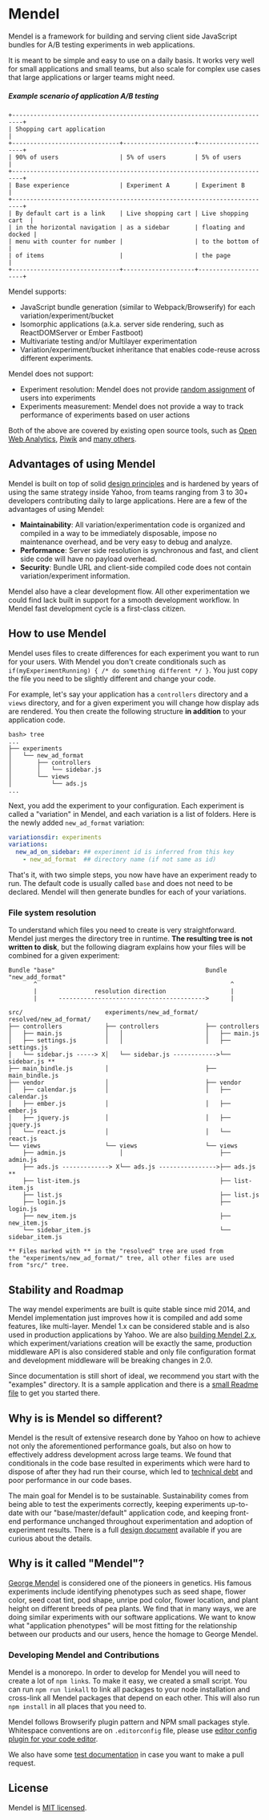 # Mendel

Mendel is a framework for building and serving client side JavaScript bundles for A/B testing experiments in web applications.

It is meant to be simple and easy to use on a daily basis. It works very well for small applications and small teams, but also scale for complex use cases that large applications or larger teams might need.

##### Example scenario of application A/B testing

```
+-------------------------------------------------------------------------+
| Shopping cart application                                               |
+------------------------------+--------------------+---------------------+
| 90% of users                 | 5% of users        | 5% of users         |
+-------------------------------------------------------------------------+
| Base experience              | Experiment A       | Experiment B        |
+-------------------------------------------------------------------------+
| By default cart is a link    | Live shopping cart | Live shopping cart  |
| in the horizontal navigation | as a sidebar       | floating and docked |
| menu with counter for number |                    | to the bottom of    |
| of items                     |                    | the page            |
+------------------------------+--------------------+---------------------+
```

Mendel supports:

* JavaScript bundle generation (similar to Webpack/Browserify) for each variation/experiment/bucket
* Isomorphic applications (a.k.a. server side rendering, such as ReactDOMServer or Ember Fastboot)
* Multivariate testing and/or Multilayer experimentation
* Variation/experiment/bucket inheritance that enables code-reuse across different experiments.

Mendel does not support:

* Experiment resolution: Mendel does not provide [random assignment](https://en.wikipedia.org/wiki/Random_assignment) of users into experiments
* Experiments measurement: Mendel does not provide a way to track performance of experiments based on user actions

Both of the above are covered by existing open source tools, such as [Open Web Analytics](http://www.openwebanalytics.com), [Piwik](https://piwik.org) and [many others](https://www.google.com/#q=open+source+web+analytics).

## Advantages of using Mendel

Mendel is built on top of solid [design principles](docs/Design.mdown) and is hardened by years of using the same strategy inside Yahoo, from teams ranging from 3 to 30+ developers contributing daily to large applications. Here are a few of the advantages of using Mendel:

  * **Maintainability**: All variation/experimentation code is organized and compiled in a way to be immediately disposable, impose no maintenance overhead, and be very easy to debug and analyze.
  * **Performance**: Server side resolution is synchronous and fast, and client side code will have no payload overhead.
  * **Security**: Bundle URL and client-side compiled code does not contain variation/experiment information.

Mendel also have a clear development flow. All other experimentation we could find lack built in support for a smooth development workflow. In Mendel fast development cycle is a first-class citizen.

## How to use Mendel

Mendel uses files to create differences for each experiment you want to run for your users. With Mendel you don't create conditionals such as `if(myExperimentRunning) { /* do something different */ }`. You just copy the file you need to be slightly different and change your code.

For example, let's say your application has a `controllers` directory and a `views` directory, and for a given experiment you will change how display ads are rendered. You then create the following structure **in addition** to your application code.


```
bash> tree
...
├── experiments
│   └── new_ad_format
│       ├── controllers
│       │   └── sidebar.js
│       └── views
│           └── ads.js
...
```

Next, you add the experiment to your configuration. Each experiment is called a "variation" in Mendel, and each variation is a list of folders. Here is the newly added `new_ad_format` variation:

```yaml
variationsdir: experiments
variations:
  new_ad_on_sidebar: ## experiment id is inferred from this key
    - new_ad_format  ## directory name (if not same as id)
```

That's it, with two simple steps, you now have have an experiment ready to run. The default code is usually called `base` and does not need to be declared. Mendel will then generate bundles for each of your variations.

### File system resolution

To understand which files you need to create is very straightforward. Mendel just merges the directory tree in runtime. **The resulting tree is not written to disk**, but the following diagram explains how your files will be combined for a given experiment:

```
Bundle "base"                                          Bundle "new_add_format"
       ^                                                      ^
       |                resolution direction                  |
       |      ----------------------------------------->      |

src/                       experiments/new_ad_format/  resolved/new_ad_format/
├── controllers            ├── controllers             ├── controllers
│   ├── main.js            │   │                       │   ├── main.js
│   ├── settings.js        │   │                       │   ├── settings.js
│   └── sidebar.js -----> X│   └── sidebar.js ------------>└── sidebar.js **
├── main_bindle.js         │                           ├── main_bindle.js
├── vendor                 │                           ├── vendor
│   ├── calendar.js        │                           │   ├── calendar.js
│   ├── ember.js           │                           │   ├── ember.js
│   ├── jquery.js          │                           │   ├── jquery.js
│   └── react.js           │                           │   └── react.js
└── views                  └── views                   └── views
    ├── admin.js               │                           ├── admin.js
    ├── ads.js -------------> X└── ads.js ---------------->├── ads.js **
    ├── list-item.js                                       ├── list-item.js
    ├── list.js                                            ├── list.js
    ├── login.js                                           ├── login.js
    ├── new_item.js                                        ├── new_item.js
    └── sidebar_item.js                                    └── sidebar_item.js

** Files marked with ** in the "resolved" tree are used from
the "experiments/new_ad_format/" tree, all other files are used
from "src/" tree.

```

## Stability and Roadmap

The way mendel experiments are built is quite stable since mid 2014, and Mendel implementation just improves how it is compiled and add some features, like multi-layer. Mendel 1.x can be considered stable and is also used in production applications by Yahoo. We are also [building Mendel 2.x](docs/Roadmap.mdown), which experiment/variations creation will be exactly the same, production middleware API is also considered stable and only file configuration format and development middleware will be breaking changes in 2.0.


Since documentation is still short of ideal, we recommend you start with the "examples" directory. It is a sample application and there is a [small Readme file](examples/Readme.mdown) to get you started there.

## Why is is Mendel so different?

Mendel is the result of extensive research done by Yahoo on how to achieve not only the aforementioned performance goals, but also on how to effectively address development across large teams. We found that conditionals in the code base resulted in experiments which were hard to dispose of after they had run their course, which led to [technical debt](https://en.wikipedia.org/wiki/Technical_debt) and poor performance in our code bases.

The main goal for Mendel is to be sustainable. Sustainability comes from being able to test the experiments correctly, keeping experiments up-to-date with our "base/master/default" application code, and keeping front-end performance unchanged throughout experimentation and adoption of experiment results. There is a full [design document](docs/Design.mdown) available if you are curious about the details.

## Why is it called "Mendel"?

[George Mendel](https://en.wikipedia.org/wiki/Gregor_Mendel) is considered one of the pioneers in genetics. His famous experiments include identifying phenotypes such as seed shape, flower color, seed coat tint, pod shape, unripe pod color, flower location, and plant height on different breeds of pea plants. We find that in many ways, we are doing similar experiments with our software applications. We want to know what "application phenotypes" will be most fitting for the relationship between our products and our users, hence the homage to George Mendel.

### Developing Mendel and Contributions

Mendel is a monorepo. In order to develop for Mendel you will need to create a lot of `npm link`s. To make it easy, we created a small script. You can run `npm run linkall` to link all packages to your node installation and cross-link all Mendel packages that depend on each other. This will also run `npm install` in all places that you need to.

Mendel follows Browserify plugin pattern and NPM small packages style. Whitespace conventions are on `.editorconfig` file, please use [editor config plugin for your code editor](http://editorconfig.org).

We also have some [test documentation](docs/Tests.mdown) in case you want to make a pull request.

## License

Mendel is [MIT licensed](LICENSE).
